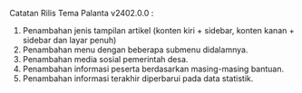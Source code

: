 Catatan Rilis Tema Palanta v2402.0.0 : 

1. Penambahan jenis tampilan artikel (konten kiri + sidebar, konten kanan + sidebar dan layar penuh)
2. Penambahan menu dengan beberapa submenu didalamnya.
3. Penambahan media sosial pemerintah desa.
4. Penambahan informasi peserta berdasarkan masing-masing bantuan.
5. Penambahan informasi terakhir diperbarui pada data statistik.